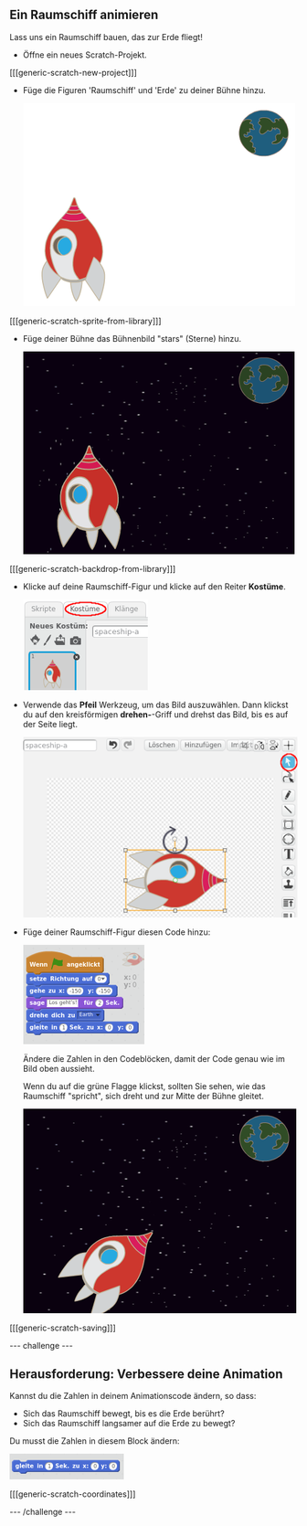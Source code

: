 ## Ein Raumschiff animieren

Lass uns ein Raumschiff bauen, das zur Erde fliegt!

+ Öffne ein neues Scratch-Projekt.

[[[generic-scratch-new-project]]]

+ Füge die Figuren 'Raumschiff' und 'Erde' zu deiner Bühne hinzu.
    
    ![Die Figuren Raumschiff und Erde](images/space-sprites.png)

[[[generic-scratch-sprite-from-library]]]

+ Füge deiner Bühne das Bühnenbild "stars" (Sterne) hinzu.
    
    ![Ein Weltraum-Bühnenbild](images/space-backdrop.png)

[[[generic-scratch-backdrop-from-library]]]

+ Klicke auf deine Raumschiff-Figur und klicke auf den Reiter **Kostüme**.
    
    ![Sprite costume](images/space-costume.png)

+ Verwende das **Pfeil** Werkzeug, um das Bild auszuwählen. Dann klickst du auf den kreisförmigen **drehen-**-Griff und drehst das Bild, bis es auf der Seite liegt.
    
    ![Eine Figur drehen](images/space-rotate.png)

+ Füge deiner Raumschiff-Figur diesen Code hinzu:
    
    ![Raumschiff-Code](images/space-animate.png)
    
    Ändere die Zahlen in den Codeblöcken, damit der Code genau wie im Bild oben aussieht.
    
    Wenn du auf die grüne Flagge klickst, sollten Sie sehen, wie das Raumschiff "spricht", sich dreht und zur Mitte der Bühne gleitet.
    
    ![Test einer Raumschiff-Animation](images/space-animate-stage.png)

[[[generic-scratch-saving]]]

--- challenge ---

## Herausforderung: Verbessere deine Animation

Kannst du die Zahlen in deinem Animationscode ändern, so dass:

+ Sich das Raumschiff bewegt, bis es die Erde berührt?
+ Sich das Raumschiff langsamer auf die Erde zu bewegt?

Du musst die Zahlen in diesem Block ändern:

![Gleite-zu-Block](images/space-glide.png)

[[[generic-scratch-coordinates]]]

--- /challenge ---
